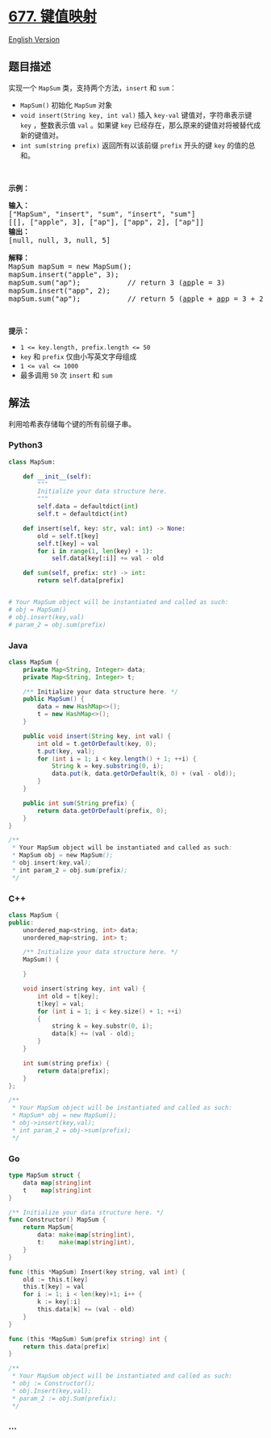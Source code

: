 # [677. 键值映射](https://leetcode-cn.com/problems/map-sum-pairs)

[English Version](/solution/0600-0699/0677.Map%20Sum%20Pairs/README_EN.md)

## 题目描述

<!-- 这里写题目描述 -->

<p>实现一个 <code>MapSum</code> 类，支持两个方法，<code>insert</code> 和 <code>sum</code>：</p>

<ul>
	<li><code>MapSum()</code> 初始化 <code>MapSum</code> 对象</li>
	<li><code>void insert(String key, int val)</code> 插入 <code>key-val</code> 键值对，字符串表示键 <code>key</code> ，整数表示值 <code>val</code> 。如果键 <code>key</code> 已经存在，那么原来的键值对将被替代成新的键值对。</li>
	<li><code>int sum(string prefix)</code> 返回所有以该前缀 <code>prefix</code> 开头的键 <code>key</code> 的值的总和。</li>
</ul>

<p> </p>

<p><strong>示例：</strong></p>

<pre>
<strong>输入：</strong>
["MapSum", "insert", "sum", "insert", "sum"]
[[], ["apple", 3], ["ap"], ["app", 2], ["ap"]]
<strong>输出：</strong>
[null, null, 3, null, 5]

<strong>解释：</strong>
MapSum mapSum = new MapSum();
mapSum.insert("apple", 3);  
mapSum.sum("ap");           // return 3 (<u>ap</u>ple = 3)
mapSum.insert("app", 2);    
mapSum.sum("ap");           // return 5 (<u>ap</u>ple + <u>ap</u>p = 3 + 2 = 5)
</pre>

<p> </p>

<p><strong>提示：</strong></p>

<ul>
	<li><code>1 <= key.length, prefix.length <= 50</code></li>
	<li><code>key</code> 和 <code>prefix</code> 仅由小写英文字母组成</li>
	<li><code>1 <= val <= 1000</code></li>
	<li>最多调用 <code>50</code> 次 <code>insert</code> 和 <code>sum</code></li>
</ul>

## 解法

<!-- 这里可写通用的实现逻辑 -->

利用哈希表存储每个键的所有前缀子串。

<!-- tabs:start -->

### **Python3**

<!-- 这里可写当前语言的特殊实现逻辑 -->

```python
class MapSum:

    def __init__(self):
        """
        Initialize your data structure here.
        """
        self.data = defaultdict(int)
        self.t = defaultdict(int)

    def insert(self, key: str, val: int) -> None:
        old = self.t[key]
        self.t[key] = val
        for i in range(1, len(key) + 1):
            self.data[key[:i]] += val - old

    def sum(self, prefix: str) -> int:
        return self.data[prefix]


# Your MapSum object will be instantiated and called as such:
# obj = MapSum()
# obj.insert(key,val)
# param_2 = obj.sum(prefix)
```

### **Java**

<!-- 这里可写当前语言的特殊实现逻辑 -->

```java
class MapSum {
    private Map<String, Integer> data;
    private Map<String, Integer> t;

    /** Initialize your data structure here. */
    public MapSum() {
        data = new HashMap<>();
        t = new HashMap<>();
    }

    public void insert(String key, int val) {
        int old = t.getOrDefault(key, 0);
        t.put(key, val);
        for (int i = 1; i < key.length() + 1; ++i) {
            String k = key.substring(0, i);
            data.put(k, data.getOrDefault(k, 0) + (val - old));
        }
    }

    public int sum(String prefix) {
        return data.getOrDefault(prefix, 0);
    }
}

/**
 * Your MapSum object will be instantiated and called as such:
 * MapSum obj = new MapSum();
 * obj.insert(key,val);
 * int param_2 = obj.sum(prefix);
 */
```

### **C++**

```cpp
class MapSum {
public:
    unordered_map<string, int> data;
    unordered_map<string, int> t;

    /** Initialize your data structure here. */
    MapSum() {

    }

    void insert(string key, int val) {
        int old = t[key];
        t[key] = val;
        for (int i = 1; i < key.size() + 1; ++i)
        {
            string k = key.substr(0, i);
            data[k] += (val - old);
        }
    }

    int sum(string prefix) {
        return data[prefix];
    }
};

/**
 * Your MapSum object will be instantiated and called as such:
 * MapSum* obj = new MapSum();
 * obj->insert(key,val);
 * int param_2 = obj->sum(prefix);
 */
```

### **Go**

```go
type MapSum struct {
	data map[string]int
	t    map[string]int
}

/** Initialize your data structure here. */
func Constructor() MapSum {
	return MapSum{
		data: make(map[string]int),
		t:    make(map[string]int),
	}
}

func (this *MapSum) Insert(key string, val int) {
	old := this.t[key]
	this.t[key] = val
	for i := 1; i < len(key)+1; i++ {
		k := key[:i]
		this.data[k] += (val - old)
	}
}

func (this *MapSum) Sum(prefix string) int {
	return this.data[prefix]
}

/**
 * Your MapSum object will be instantiated and called as such:
 * obj := Constructor();
 * obj.Insert(key,val);
 * param_2 := obj.Sum(prefix);
 */
```

### **...**

```

```

<!-- tabs:end -->
